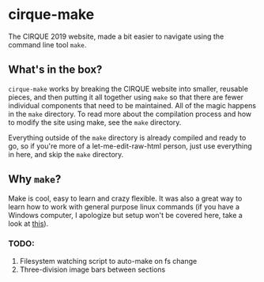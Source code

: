 # cirque-make
The CIRQUE 2019 website, made a bit easier to navigate using the command line tool `make`.

## What's in the box?
`cirque-make` works by breaking the CIRQUE website into smaller, reusable pieces, and then putting it all together using `make` so that there are fewer individual components that need to be maintained. All of the magic happens in the `make` directory. To read more about the compilation process and how to modify the site using make, see the `make` directory.

Everything outside of the `make` directory is already compiled and ready to go, so if you're more of a let-me-edit-raw-html person, just use everything in here, and skip the `make` directory.

## Why `make`?
Make is cool, easy to learn and crazy flexible. It was also a great way to learn how to work with general purpose linux commands (if you have a Windows computer, I apologize but setup won't be covered here, take a look at [this](http://gnuwin32.sourceforge.net/packages/make.htm)).

### TODO:
1. Filesystem watching script to auto-make on fs change
2. Three-division image bars between sections
